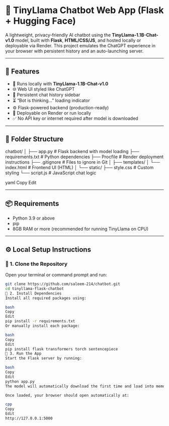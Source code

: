 # 🤖 TinyLlama Chatbot Web App (Flask + Hugging Face)

A lightweight, privacy-friendly AI chatbot using the **TinyLlama-1.1B-Chat-v1.0** model, built with **Flask**, **HTML/CSS/JS**, and hosted locally or deployable via Render. This project emulates the ChatGPT experience in your browser with persistent history and an auto-launching server.

---

## 📌 Features

- 🧠 Runs locally with **TinyLlama-1.1B-Chat-v1.0**
- 🌐 Web UI styled like ChatGPT
- 📜 Persistent chat history sidebar
- ⏳ “Bot is thinking…” loading indicator
- ⚙️ Flask-powered backend (production-ready)
- 🚀 Deployable on Render or run locally
- ✅ No API key or internet required after model is downloaded

---

## 📁 Folder Structure

chatbot/
│
├── app.py # Flask backend with model loading
├── requirements.txt # Python dependencies
├── Procfile # Render deployment instructions
├── .gitignore # Files to ignore in Git
│
├── templates/
│ └── index.html # Frontend UI (HTML)
│
└── static/
├── style.css # Custom styling
└── script.js # JavaScript chat logic

yaml
Copy
Edit

---

## 📦 Requirements

- Python 3.9 or above
- pip
- 8GB RAM or more (recommended for running TinyLlama on CPU)

---

## ⚙️ Local Setup Instructions

### 🔹 1. Clone the Repository

Open your terminal or command prompt and run:

```bash
git clone https://github.com/saleem-214/chatbot.git
cd tinyllama-flask-chatbot
🔹 2. Install Dependencies
Install all required packages using:

bash
Copy
Edit
pip install -r requirements.txt
Or manually install each package:

bash
Copy
Edit
pip install flask transformers torch sentencepiece
🔹 3. Run the App
Start the Flask server by running:

bash
Copy
Edit
python app.py
The model will automatically download the first time and load into memory.

Once loaded, your browser should open automatically at:

cpp
Copy
Edit
http://127.0.0.1:5000
